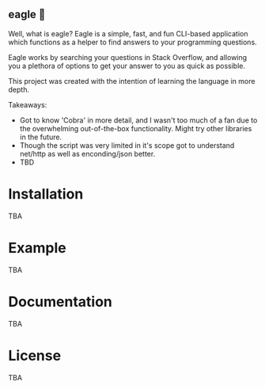 ## eagle 🦅

Well, what is eagle? Eagle is a simple, fast, and fun CLI-based application which functions as a helper to find answers to your programming questions.

Eagle works by searching your questions in Stack Overflow, and allowing you a plethora of options to get your answer to you as quick as possible.

This project was created with the intention of learning the language in more depth.

Takeaways:
- Got to know 'Cobra' in more detail, and I wasn't too much of a fan due to the overwhelming out-of-the-box functionality. Might try other libraries in the future.
- Though the script was very limited in it's scope got to understand net/http as well as enconding/json better.
- TBD

# Installation

TBA

# Example

TBA

# Documentation

TBA

# License

TBA
